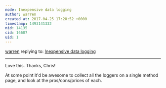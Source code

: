 ```yaml
---
node: Inexpensive data logging
author: warren
created_at: 2017-04-25 17:28:52 +0000
timestamp: 1493141332
nid: 14135
cid: 16607
uid: 1
---
```




[warren](../profile/warren) replying to: [Inexpensive data logging](../notes/cfastie/04-25-2017/inexpensive-data-logging)

----
Love this. Thanks, Chris! 

At some point it'd be awesome to collect all the loggers on a single method page, and look at the pros/cons/prices of each. 